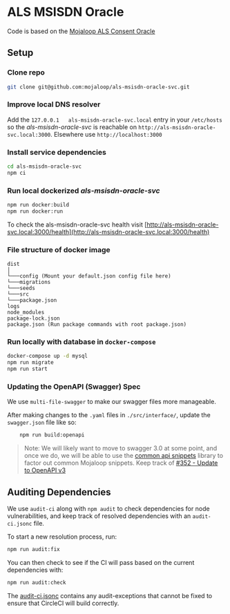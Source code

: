 # ALS MSISDN Oracle

Code is based on the [Mojaloop ALS Consent Oracle](https://github.com/mojaloop/als-consent-oracle)

## Setup

### Clone repo
```bash
git clone git@github.com:mojaloop/als-msisdn-oracle-svc.git
```

### Improve local DNS resolver
Add the `127.0.0.1   als-msisdn-oracle-svc.local` entry in your `/etc/hosts` so the _als-msisdn-oracle-svc_ is reachable on `http://als-msisdn-oracle-svc.local:3000`. Elsewhere use `http://localhost:3000`

### Install service dependencies
```bash
cd als-msisdn-oracle-svc
npm ci
```

### Run local dockerized _als-msisdn-oracle-svc_
```bash
npm run docker:build
npm run docker:run
```

To check the als-msisdn-oracle-svc health visit [http://als-msisdn-oracle-svc.local:3000/health](http://als-msisdn-oracle-svc.local:3000/health)

### File structure of docker image
```
dist
│
└───config (Mount your default.json config file here)
└───migrations
└───seeds
└───src
└───package.json
logs
node_modules
package-lock.json
package.json (Run package commands with root package.json)
```

### Run locally with database in `docker-compose`

```bash
docker-compose up -d mysql
npm run migrate
npm run start
```


### Updating the OpenAPI (Swagger) Spec

We use `multi-file-swagger` to make our swagger files more manageable.

After making changes to the `.yaml` files in `./src/interface/`, update the `swagger.json` file like so:

```bash
    npm run build:openapi
```

> Note: We will likely want to move to swagger 3.0 at some point, and once we do, we will be able to use the [common api snippets](https://github.com/mojaloop/api-snippets) library to factor out common Mojaloop snippets.
> Keep track of [#352 - Update to OpenAPI v3](https://app.zenhub.com/workspaces/pisp-5e8457b05580fb04a7fd4878/issues/mojaloop/mojaloop/352)

## Auditing Dependencies

We use `audit-ci` along with `npm audit` to check dependencies for node vulnerabilities, and keep track of resolved dependencies with an `audit-ci.jsonc` file.

To start a new resolution process, run:

```bash
npm run audit:fix
```

You can then check to see if the CI will pass based on the current dependencies with:

```bash
npm run audit:check
```

The [audit-ci.jsonc](./audit-ci.jsonc) contains any audit-exceptions that cannot be fixed to ensure that CircleCI will build correctly.


